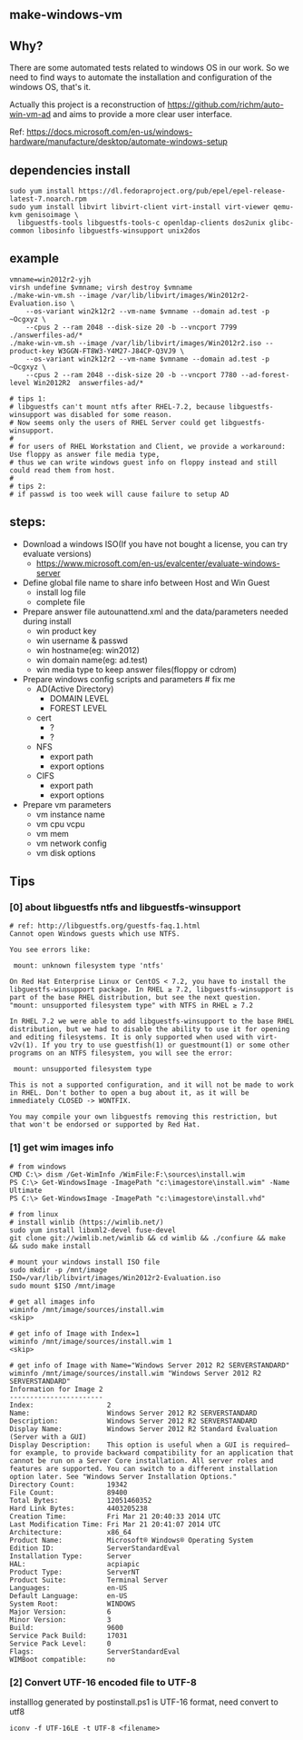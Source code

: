 ## make-windows-vm

## Why?
 There are some automated tests related to windows OS in our work. So we need to find ways to automate the installation and configuration of the windows OS, that's it.
 
 Actually this project is a reconstruction of https://github.com/richm/auto-win-vm-ad and aims to provide a more clear user interface.

 Ref: https://docs.microsoft.com/en-us/windows-hardware/manufacture/desktop/automate-windows-setup

## dependencies install
```
sudo yum install https://dl.fedoraproject.org/pub/epel/epel-release-latest-7.noarch.rpm
sudo yum install libvirt libvirt-client virt-install virt-viewer qemu-kvm genisoimage \
  libguestfs-tools libguestfs-tools-c openldap-clients dos2unix glibc-common libosinfo libguestfs-winsupport unix2dos
```

## example
```
vmname=win2012r2-yjh
virsh undefine $vmname; virsh destroy $vmname
./make-win-vm.sh --image /var/lib/libvirt/images/Win2012r2-Evaluation.iso \
    --os-variant win2k12r2 --vm-name $vmname --domain ad.test -p ~Ocgxyz \
    --cpus 2 --ram 2048 --disk-size 20 -b --vncport 7799  ./answerfiles-ad/*
./make-win-vm.sh --image /var/lib/libvirt/images/Win2012r2.iso --product-key W3GGN-FT8W3-Y4M27-J84CP-Q3VJ9 \
    --os-variant win2k12r2 --vm-name $vmname --domain ad.test -p ~Ocgxyz \
    --cpus 2 --ram 2048 --disk-size 20 -b --vncport 7780 --ad-forest-level Win2012R2  answerfiles-ad/*

# tips 1:
# libguestfs can't mount ntfs after RHEL-7.2, because libguestfs-winsupport was disabled for some reason.
# Now seems only the users of RHEL Server could get libguestfs-winsupport.
#
# for users of RHEL Workstation and Client, we provide a workaround: Use floppy as answer file media type,
# thus we can write windows guest info on floppy instead and still could read them from host.
#
# tips 2:
# if passwd is too week will cause failure to setup AD
```
 
## steps:
 - Download a windows ISO(If you have not bought a license, you can try evaluate versions)
   - https://www.microsoft.com/en-us/evalcenter/evaluate-windows-server
 - Define global file name to share info between Host and Win Guest
   - install log file
   - complete file
 - Prepare answer file autounattend.xml and the data/parameters needed during install
   - win product key
   - win username & passwd
   - win hostname(eg: win2012)
   - win domain name(eg: ad.test)
   - win media type to keep answer files(floppy or cdrom)
 - Prepare windows config scripts and parameters # fix me
   - AD(Active Directory)
     - DOMAIN LEVEL
     - FOREST LEVEL
   - cert
     - ?
     - ?
   - NFS
     - export path
     - export options
   - CIFS
     - export path
     - export options
 - Prepare vm parameters
   - vm instance name
   - vm cpu vcpu
   - vm mem
   - vm network config
   - vm disk options



## Tips
### [0] about libguestfs ntfs and libguestfs-winsupport
```
# ref: http://libguestfs.org/guestfs-faq.1.html
Cannot open Windows guests which use NTFS.

You see errors like:

 mount: unknown filesystem type 'ntfs'

On Red Hat Enterprise Linux or CentOS < 7.2, you have to install the libguestfs-winsupport package. In RHEL ≥ 7.2, libguestfs-winsupport is part of the base RHEL distribution, but see the next question.
"mount: unsupported filesystem type" with NTFS in RHEL ≥ 7.2

In RHEL 7.2 we were able to add libguestfs-winsupport to the base RHEL distribution, but we had to disable the ability to use it for opening and editing filesystems. It is only supported when used with virt-v2v(1). If you try to use guestfish(1) or guestmount(1) or some other programs on an NTFS filesystem, you will see the error:

 mount: unsupported filesystem type

This is not a supported configuration, and it will not be made to work in RHEL. Don't bother to open a bug about it, as it will be immediately CLOSED -> WONTFIX.

You may compile your own libguestfs removing this restriction, but that won't be endorsed or supported by Red Hat. 
```

### [1] get wim images info
```
# from windows
CMD C:\> dism /Get-WimInfo /WimFile:F:\sources\install.wim
PS C:\> Get-WindowsImage -ImagePath "c:\imagestore\install.wim" -Name Ultimate
PS C:\> Get-WindowsImage -ImagePath "c:\imagestore\install.vhd"

# from linux
# install winlib (https://wimlib.net/)
sudo yum install libxml2-devel fuse-devel
git clone git://wimlib.net/wimlib && cd wimlib && ./confiure && make && sudo make install

# mount your windows install ISO file
sudo mkdir -p /mnt/image
ISO=/var/lib/libvirt/images/Win2012r2-Evaluation.iso
sudo mount $ISO /mnt/image

# get all images info
wiminfo /mnt/image/sources/install.wim
<skip>

# get info of Image with Index=1
wiminfo /mnt/image/sources/install.wim 1
<skip>

# get info of Image with Name="Windows Server 2012 R2 SERVERSTANDARD"
wiminfo /mnt/image/sources/install.wim "Windows Server 2012 R2 SERVERSTANDARD"
Information for Image 2
-----------------------
Index:                  2
Name:                   Windows Server 2012 R2 SERVERSTANDARD
Description:            Windows Server 2012 R2 SERVERSTANDARD
Display Name:           Windows Server 2012 R2 Standard Evaluation (Server with a GUI)
Display Description:    This option is useful when a GUI is required—for example, to provide backward compatibility for an application that cannot be run on a Server Core installation. All server roles and features are supported. You can switch to a different installation option later. See "Windows Server Installation Options."
Directory Count:        19342
File Count:             89400
Total Bytes:            12051460352
Hard Link Bytes:        4403205238
Creation Time:          Fri Mar 21 20:40:33 2014 UTC
Last Modification Time: Fri Mar 21 20:41:07 2014 UTC
Architecture:           x86_64
Product Name:           Microsoft® Windows® Operating System
Edition ID:             ServerStandardEval
Installation Type:      Server
HAL:                    acpiapic
Product Type:           ServerNT
Product Suite:          Terminal Server
Languages:              en-US
Default Language:       en-US
System Root:            WINDOWS
Major Version:          6
Minor Version:          3
Build:                  9600
Service Pack Build:     17031
Service Pack Level:     0
Flags:                  ServerStandardEval
WIMBoot compatible:     no
```

### [2] Convert UTF-16 encoded file to UTF-8
installlog generated by postinstall.ps1 is UTF-16 format, need convert to utf8
```
iconv -f UTF-16LE -t UTF-8 <filename>
```
